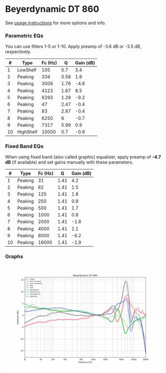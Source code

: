 # Beyerdynamic DT 860
See [usage instructions](https://github.com/jaakkopasanen/AutoEq#usage) for more options and info.

### Parametric EQs
You can use filters 1-5 or 1-10. Apply preamp of -3.6 dB or -3.5 dB, respectively.

|   # | Type      |   Fc (Hz) |    Q |   Gain (dB) |
|-----|-----------|-----------|------|-------------|
|   1 | LowShelf  |       105 | 0.7  |         3.4 |
|   2 | Peaking   |       334 | 0.58 |         1.9 |
|   3 | Peaking   |      3008 | 1.76 |        -4.8 |
|   4 | Peaking   |      4123 | 1.67 |         8.5 |
|   5 | Peaking   |      6293 | 1.28 |        -9.2 |
|   6 | Peaking   |        47 | 2.47 |        -0.4 |
|   7 | Peaking   |        83 | 2.87 |        -0.4 |
|   8 | Peaking   |      6250 | 6    |        -0.7 |
|   9 | Peaking   |      7317 | 5.99 |         0.9 |
|  10 | HighShelf |     10000 | 0.7  |        -0.9 |

### Fixed Band EQs
When using fixed band (also called graphic) equalizer, apply preamp of **-4.7 dB** (if available) and set gains manually with these parameters.

|   # | Type    |   Fc (Hz) |    Q |   Gain (dB) |
|-----|---------|-----------|------|-------------|
|   1 | Peaking |        31 | 1.41 |         4.2 |
|   2 | Peaking |        62 | 1.41 |         1.5 |
|   3 | Peaking |       125 | 1.41 |         1.8 |
|   4 | Peaking |       250 | 1.41 |         0.9 |
|   5 | Peaking |       500 | 1.41 |         1.7 |
|   6 | Peaking |      1000 | 1.41 |         0.8 |
|   7 | Peaking |      2000 | 1.41 |        -1.8 |
|   8 | Peaking |      4000 | 1.41 |         1.1 |
|   9 | Peaking |      8000 | 1.41 |        -6.2 |
|  10 | Peaking |     16000 | 1.41 |        -1.9 |

### Graphs
![](./Beyerdynamic%20DT%20860.png)
